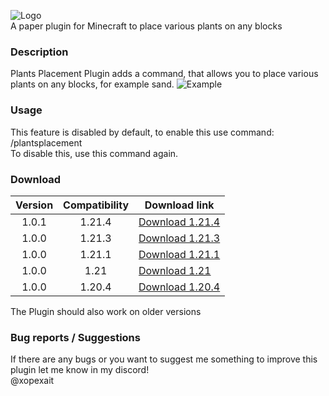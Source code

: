 ![Logo](https://i.imgur.com/nIsmRzw.png)  
A paper plugin for Minecraft to place various plants on any blocks

### Description
Plants Placement Plugin adds a command, that allows you to place various plants on any blocks, for example sand. 
![Example](https://dl3.pushbulletusercontent.com/FhNHCwCjb35jkg9I8fLLk848lmkgmd8q/temp.png)

### Usage
This feature is disabled by default, to enable this use command:  
/plantsplacement  
To disable this, use this command again.

### Download

| Version | Compatibility | Download link                                                                                                                                       |
|:-------:|:-------------:|-----------------------------------------------------------------------------------------------------------------------------------------------------|
| 1.0.1   | 1.21.4        | [Download 1.21.4](https://github.com/XOPEXAIT/Plants-Placement-Plugin/releases/download/plants-placement-plugin-v1.0.1/Plants.Placement.Plugin-1.0.1.1.21.4.jar)   |
| 1.0.0   | 1.21.3        | [Download 1.21.3](https://github.com/XOPEXAIT/Plants-Placement-Plugin/releases/download/plants-placement-plugin/PlantsPlacement-1.0.0.1.21.3.jar)   |
| 1.0.0   | 1.21.1        | [Download 1.21.1](https://github.com/XOPEXAIT/Plants-Placement-Plugin/releases/download/plants-placement-plugin/PlantsPlacement-1.0.0.1.21.1.jar)   |
| 1.0.0   | 1.21          | [Download 1.21](https://github.com/XOPEXAIT/Plants-Placement-Plugin/releases/download/plants-placement-plugin/PlantsPlacement-1.0.0.1.21.jar)       |
| 1.0.0   | 1.20.4        | [Download 1.20.4](https://github.com/XOPEXAIT/Plants-Placement-Plugin/releases/download/plants-placement-plugin/PlantsPlacement-1.0.0.1.20.4.jar)   |

The Plugin should also work on older versions

### Bug reports / Suggestions
If there are any bugs or you want to suggest me something to improve this plugin let me know in my discord!  
@xopexait
